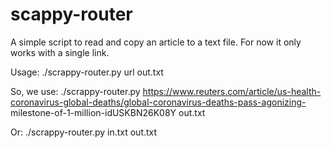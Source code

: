 # scappy-router
A simple script to read and copy an article to a text file.
For now it only works with a single link.


Usage:
./scrappy-router.py url out.txt


So, we use:
./scrappy-router.py https://www.reuters.com/article/us-health-coronavirus-global-deaths/global-coronavirus-deaths-pass-agonizing-
milestone-of-1-million-idUSKBN26K08Y out.txt

Or:
./scrappy-router.py in.txt out.txt
